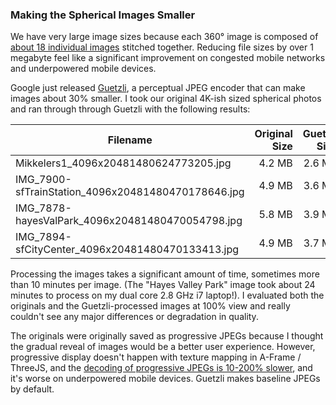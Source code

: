 ### Making the Spherical Images Smaller

We have very large image sizes because each 360° image is composed of [about 18 individual images](http://spherical.photography/360-panorama-creation.html) stitched together. Reducing file sizes by over 1 megabyte feel like a significant improvement on congested mobile networks and underpowered mobile devices.

Google just released [Guetzli](https://github.com/google/guetzli), a perceptual JPEG encoder that can make images about 30% smaller. I took our original 4K-ish sized spherical photos and ran through through Guetzli with the following results:

| Filename                              | Original Size           | Guetzli Size  | Decrease in Size | % Decrease |
| ------------------------------------- | -----------------------:| -------------:| ----------------:| ----------:|
| Mikkelers1_4096x20481480624773205.jpg | 4.2 MB                  |        2.6 MB | 1.6 MB           | 38%        |
| IMG_7900-sfTrainStation_4096x20481480470178646.jpg | 4.9 MB | 3.6 MB | 1.3 MB | 27% | 
| IMG_7878-hayesValPark_4096x20481480470054798.jpg | 5.8 MB | 3.9 MB | 1.9 MB | 33% |
| IMG_7894-sfCityCenter_4096x20481480470133413.jpg | 4.9 MB | 3.7 MB | 1.2 MB | 24% |

Processing the images takes a significant amount of time, sometimes more than 10 minutes per image. (The "Hayes Valley Park" image took about 24 minutes to process on my dual core 2.8 GHz i7 laptop!). I evaluated both the originals and the Guetzli-processed images at 100% view and really couldn't see any major differences or degradation in quality.

The originals were originally saved as progressive JPEGs because I thought the gradual reveal of images would be a better user experience. However, progressive display doesn't happen with texture mapping in A-Frame / ThreeJS, and the [decoding of progressive JPEGs is 10-200% slower](https://github.com/google/guetzli/issues/54), and it's worse on underpowered mobile devices. Guetzli makes baseline JPEGs by default.
